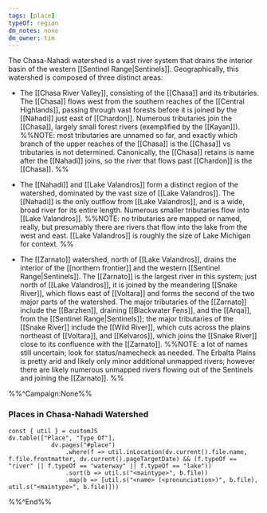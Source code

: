 ```yaml
---
tags: [place]
typeOf: region
dm_notes: none
dm_owner: tim
---
```


The Chasa-Nahadi watershed is a vast river system that drains the interior basin of the western [[Sentinel Range|Sentinels]]. Geographically, this watershed is composed of three distinct areas:

- The [[Chasa River Valley]], consisting of the [[Chasa]] and its tributaries. The [[Chasa]] flows west from the southern reaches of the [[Central Highlands]], passing through vast forests before it is joined by the [[Nahadi]] just east of [[Chardon]]. Numerous tributaries join the [[Chasa]], largely small forest rivers (exemplified by the [[Kayan]]). %%NOTE: most tributaries are unnamed so far, and exactly which branch of the upper reaches of the [[Chasa]] is the [[Chasa]] vs tributaries is not determined. Canonically, the [[Chasa]] retains is name after the [[Nahadi]] joins, so the river that flows past [[Chardon]] is the [[Chasa]]. %%

- The [[Nahadi]] and [[Lake Valandros]] form a distinct region of the watershed, dominated by the vast size of [[Lake Valandros]]. The [[Nahadi]] is the only outflow from [[Lake Valandros]], and is a wide, broad river for its entire length. Numerous smaller tributaries flow into [[Lake Valandros]]. %%NOTE: no tributaries are mapped or named, really, but presumably there are rivers that flow into the lake from the west and east. [[Lake Valandros]] is roughly the size of Lake Michigan for context. %%

- The [[Zarnato]] watershed, north of [[Lake Valandros]], drains the interior of the [[northern frontier]] and the western [[Sentinel Range|Sentinels]]. The [[Zarnato]] is the largest river in this system; just north of [[Lake Valandros]], it is joined by the meandering [[Snake River]], which flows east of [[Voltara]] and forms the second of the two major parts of the watershed. The major tributaries of the [[Zarnato]] include the [[Barzhen]], draining [[Blackwater Fens]], and the [[Arqa]], from the [[Sentinel Range|Sentinels]]; the major tributaries of the [[Snake River]] include the [[Wild River]], which cuts across the plains northeast of [[Voltara]], and [[Kelvaros]], which joins the [[Snake River]] close to its confluence with the [[Zarnato]]. %%NOTE: a lot of names still uncertain; look for status/namecheck as needed. The Erbalta Plains is pretty arid and likely only minor additional unmapped rivers; however there are likely numerous unmapped rivers flowing out of the Sentinels and joining the [[Zarnato]]. %%

%%^Campaign:None%%
### Places in Chasa-Nahadi Watershed
```dataviewjs
const { util } = customJS
dv.table(["Place", "Type Of"], 
			dv.pages("#place")
				.where(f => util.inLocation(dv.current().file.name, f.file.frontmatter, dv.current().pageTargetDate) && (f.typeOf == "river" || f.typeOf == "waterway" || f.typeOf == "lake"))
				.sort(b => util.s("<maintype>", b.file))
				.map(b => [util.s("<name> (<pronunciation>)", b.file), util.s("<maintype>", b.file)]))
```

%%^End%%